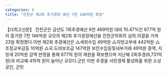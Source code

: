```yaml
---
categories: b
title: "진천군 제2회 추가경정 예산 7천 146억원 확정"
---
```

【더최고신문】 진천군은 금년도 1회추경예산 6천 469억원 대비 10.47%인 677억 원이 증가한 7천 146억원 규모의 제2회 추가경정예산을 진천군의회의 심의․의결을 거쳐 23일 확정했다.이번 제2회 추경예산은 △세외수입 49억원 △지방교부세 442억원 △조정교부금등 10억원 △국․도비보조금 147억원 보전수입등및내부거래 49억원 증액, 지방세 20억원 감액 반영을 통해 677억 원의 재원을 확보했으며 지난해 2회추경(6,731억원)과 비교해 415억 원이 늘어난 규모다.군은 이번 추경을 서민경제 활성화를 위한 소상공인, 군민